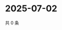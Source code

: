 # 2025-07-02

共 0 条

<!-- BEGIN ZHIHUVIDEO -->
<!-- 最后更新时间 Wed Jul 02 2025 04:13:13 GMT+0800 (China Standard Time) -->

<!-- END ZHIHUVIDEO -->
